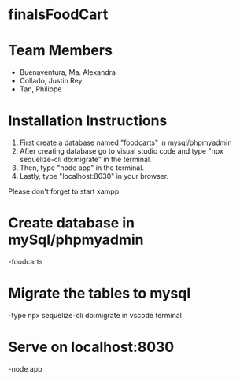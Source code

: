 # finalsFoodCart

# Team Members
- Buenaventura, Ma. Alexandra
- Collado, Justin Rey
- Tan, Philippe 

# Installation Instructions
1. First create a database named "foodcarts" in mysql/phpmyadmin
2. After creating database go to visual studio code and type 
"npx sequelize-cli db:migrate" in the terminal.
3. Then, type "node app" in the terminal.
4. Lastly, type "localhost:8030" in your browser.

Please don't forget to start xampp.



# Create database in mySql/phpmyadmin
-foodcarts

# Migrate the tables to mysql
-type npx sequelize-cli db:migrate in vscode terminal

# Serve on localhost:8030
-node app


